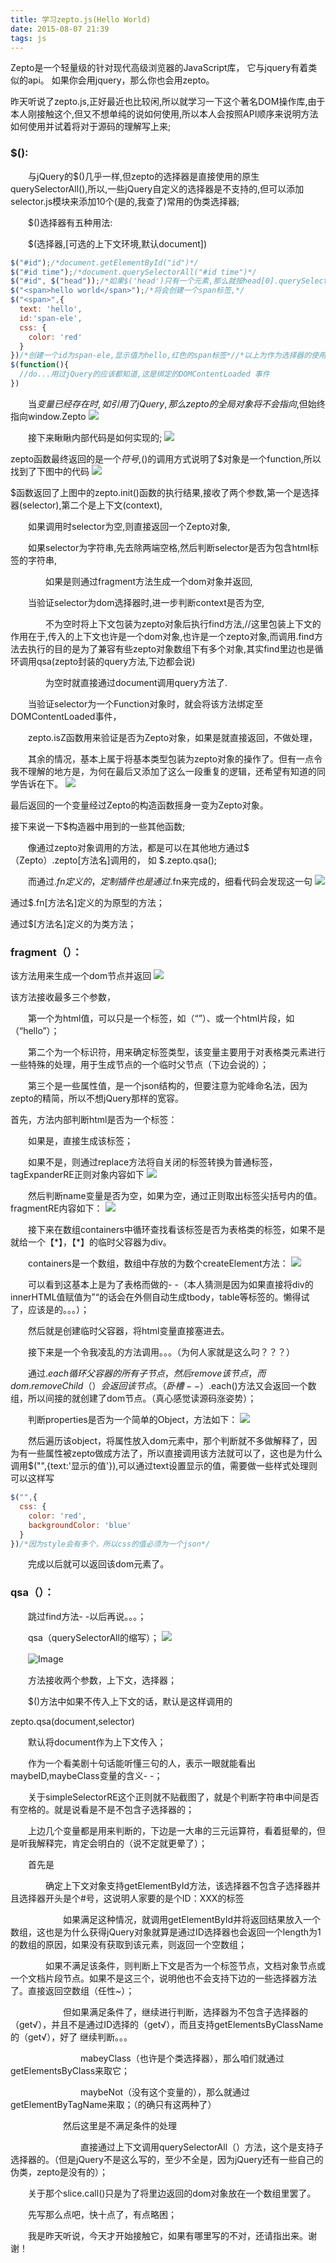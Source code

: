 ```yaml
---
title: 学习zepto.js(Hello World)
date: 2015-08-07 21:39
tags: js
---
```


Zepto是一个轻量级的针对现代高级浏览器的JavaScript库， 它与jquery有着类似的api。 如果你会用jquery，那么你也会用zepto。

昨天听说了zepto.js,正好最近也比较闲,所以就学习一下这个著名DOM操作库,由于本人刚接触这个,但又不想单纯的说如何使用,所以本人会按照API顺序来说明方法如何使用并试着将对于源码的理解写上来;

### $():


　　与jQuery的$()几乎一样,但zepto的选择器是直接使用的原生querySelectorAll(),所以,一些jQuery自定义的选择器是不支持的,但可以添加selector.js模块来添加10个(是的,我查了)常用的伪类选择器;

　　$()选择器有五种用法:

　　$(选择器,[可选的上下文环境,默认document])

```javascript
$("#id");/*document.getElementById("id")*/
$("#id time");/*document.querySelectorAll("#id time")*/
$("#id", $("head"));/*如果$('head')只有一个元素,那么就按head[0].querySelectorAll("#id")来取,否则循环$('head')取,返回的都是Zepto对象,可以传入DOM对象*/
$("<span>hello world</span>");/*将会创建一个span标签,*/
$("<span>",{
  text: 'hello',
  id:'span-ele',
  css: {
    color: 'red'
  }
})/*创建一个id为span-ele,显示值为hello,红色的span标签*//*以上为作为选择器的使用方法*/
$(function(){
  //do...用过jQuery的应该都知道,这是绑定的DOMContentLoaded 事件
})
```

　　当$变量已经存在时,如引用了jQuery,那么zepto的全局对象将不会指向$,但始终指向window.Zepto
![](/images/learning-zepto-js-hello-world/screen-shot-1.png)

　　接下来瞅瞅内部代码是如何实现的;
![](/images/learning-zepto-js-hello-world/screen-shot-2.png)

zepto函数最终返回的是一个$符号,$()的调用方式说明了$对象是一个function,所以找到了下图中的代码
![](/images/learning-zepto-js-hello-world/screen-shot-3.png)

$函数返回了上图中的zepto.init()函数的执行结果,接收了两个参数,第一个是选择器(selector),第二个是上下文(context),

　　如果调用时selector为空,则直接返回一个Zepto对象,

　　如果selector为字符串,先去除两端空格,然后判断selector是否为包含html标签的字符串,

　　　　如果是则通过fragment方法生成一个dom对象并返回,

　　当验证selector为dom选择器时,进一步判断context是否为空,

　　　　不为空时将上下文包装为zepto对象后执行find方法,//这里包装上下文的作用在于,传入的上下文也许是一个dom对象,也许是一个zepto对象,而调用.find方法去执行的目的是为了兼容有些zepto对象数组下有多个对象,其实find里边也是循环调用qsa(zepto封装的query方法,下边都会说)

　　　　为空时就直接通过document调用query方法了.

　　当验证selector为一个Function对象时，就会将该方法绑定至DOMContentLoaded事件，

　　zepto.isZ函数用来验证是否为Zepto对象，如果是就直接返回，不做处理，

　　其余的情况，基本上属于将基本类型包装为zepto对象的操作了。但有一点令我不理解的地方是，为何在最后又添加了这么一段重复的逻辑，还希望有知道的同学告诉在下。
![](/images/learning-zepto-js-hello-world/screen-shot-4.png)

最后返回的一个变量经过Zepto的构造函数摇身一变为Zepto对象。

接下来说一下$构造器中用到的一些其他函数;

　　像通过zepto对象调用的方法，都是可以在其他地方通过$（Zepto）.zepto[方法名]调用的， 如 $.zepto.qsa();

　　而通过$.fn定义的，定制插件也是通过$.fn来完成的，细看代码会发现这一句
![](/images/learning-zepto-js-hello-world/screen-shot-5.png)

通过$.fn[方法名]定义的为原型的方法；

通过$[方法名]定义的为类方法；

### fragment（）：

该方法用来生成一个dom节点并返回
![](/images/learning-zepto-js-hello-world/screen-shot-6.png)

该方法接收最多三个参数，

　　第一个为html值，可以只是一个标签，如（“<span>”）、或一个html片段，如（“<span>hello</span>”）；

　　第二个为一个标识符，用来确定标签类型，该变量主要用于对表格类元素进行一些特殊的处理，用于生成节点的一个临时父节点（下边会说的）；

　　第三个是一些属性值，是一个json结构的，但要注意为驼峰命名法，因为zepto的精简，所以不想jQuery那样的宽容。

首先，方法内部判断html是否为一个标签：

　　如果是，直接生成该标签；

　　如果不是，则通过replace方法将自关闭的标签转换为普通标签，tagExpanderRE正则对象内容如下
![](/images/learning-zepto-js-hello-world/screen-shot-7.png)

　　然后判断name变量是否为空，如果为空，通过正则取出标签尖括号内的值。fragmentRE内容如下：
![](/images/learning-zepto-js-hello-world/screen-shot-8.png)

　　接下来在数组containers中循环查找看该标签是否为表格类的标签，如果不是就给一个【\*】，【\*】的临时父容器为div。

　　containers是一个数组，数组中存放的为数个createElement方法：
![](/images/learning-zepto-js-hello-world/screen-shot-9.png)

　　可以看到这基本上是为了表格而做的- -（本人猜测是因为如果直接将div的innerHTML值赋值为”<tr></tr>“的话会在外侧自动生成tbody，table等标签的。懒得试了，应该是的。。。）；

　　然后就是创建临时父容器，将html变量直接塞进去。

　　接下来是一个令我凌乱的方法调用。。。（为何人家就是这么叼？？？）

　　通过$.each循环父容器的所有子节点，然后remove该节点，而dom.removeChild（）会返回该节点。（卧槽- -）$.each()方法又会返回一个数组，所以间接的就创建了dom节点。（真心感觉读源码涨姿势）；

　　判断properties是否为一个简单的Object，方法如下：
![](/images/learning-zepto-js-hello-world/screen-shot-10.png)

　　然后遍历该object，将属性放入dom元素中，那个判断就不多做解释了，因为有一些属性被zepto做成方法了，所以直接调用该方法就可以了，这也是为什么调用$("",{text:'显示的值'}),可以通过text设置显示的值，需要做一些样式处理则可以这样写

```javascript
$("",{
  css: {
    color: 'red',
    backgroundColor: 'blue'
  }
})/*因为style会有多个，所以css的值必须为一个json*/
```

　　完成以后就可以返回该dom元素了。

### qsa（）：

　　跳过find方法- -以后再说。。。；

　　qsa（querySelectorAll的缩写）；
![](/images/learning-zepto-js-hello-world/screen-shot-11.png)

　　![Image](http://images0.cnblogs.com/blog2015/731575/201508/072116295342206.png)

　　方法接收两个参数，上下文，选择器；

　　$()方法中如果不传入上下文的话，默认是这样调用的

zepto.qsa(document,selector)

　　默认将document作为上下文传入；

　　作为一个看美剧十句话能听懂三句的人，表示一眼就能看出maybeID,maybeClass变量的含义- -；

　　关于simpleSelectorRE这个正则就不贴截图了，就是个判断字符串中间是否有空格的。就是说看是不是不包含子选择器的；

　　上边几个变量都是用来判断的，下边是一大串的三元运算符，看着挺晕的，但是听我解释完，肯定会明白的（说不定就更晕了）；

　　首先是

　　　　确定上下文对象支持getElementById方法，该选择器不包含子选择器并且选择器开头是个#号，这说明人家要的是个ID：XXX的标签

　　　　　　如果满足这种情况，就调用getElementById并将返回结果放入一个数组，这也是为什么获得jQuery对象就算是通过ID选择器也会返回一个length为1的数组的原因，如果没有获取到该元素，则返回一个空数组；

　　　　如果不满足该条件，则判断上下文是否为一个标签节点，文档对象节点或一个文档片段节点。如果不是这三个，说明他也不会支持下边的一些选择器方法了。直接返回空数组（任性~）；

　　　　　　但如果满足条件了，继续进行判断，选择器为不包含子选择器的（get√），并且不是通过ID选择的（get√），而且支持getElementsByClassName的（get√），好了 继续判断。。。

　　　　　　　　mabeyClass（也许是个类选择器），那么咱们就通过getElementsByClass来取它；

　　　　　　　　maybeNot（没有这个变量的），那么就通过getElementByTagName来取；（的确只有这两种了）

　　　　　　然后这里是不满足条件的处理

　　　　　　　　直接通过上下文调用querySelectorAll（）方法，这个是支持子选择器的。（但是jQuery不是这么写的，至少不全是，因为jQuery还有一些自己的伪类，zepto是没有的）；

　　关于那个slice.call()只是为了将里边返回的dom对象放在一个数组里罢了。

　　先写那么点吧，快十点了，有点略困；

　　我是昨天听说，今天才开始接触它，如果有哪里写的不对，还请指出来。谢谢！

　　　　
